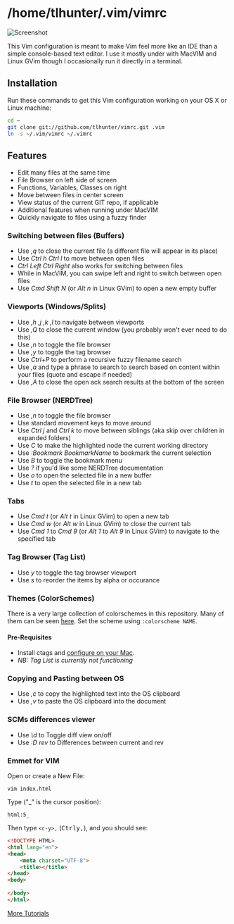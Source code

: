 # /home/tlhunter/.vim/vimrc

![Screenshot](./screenshot.png "Screenshot of this .vimrc in action")

This Vim configuration is meant to make Vim feel more like an IDE than a simple console-based text editor.
I use it mostly under with MacVIM and Linux GVim though I occasionally run it directly in a terminal.

## Installation

Run these commands to get this Vim configuration working on your OS X or Linux machine:

```bash
cd ~
git clone git://github.com/tlhunter/vimrc.git .vim
ln -s ~/.vim/vimrc ~/.vimrc
```

## Features

* Edit many files at the same time
* File Browser on left side of screen
* Functions, Variables, Classes on right
* Move between files in center screen
* View status of the current GIT repo, if applicable
* Additional features when running under MacVIM
* Quickly navigate to files using a fuzzy finder

### Switching between files (Buffers)

* Use _,q_ to close the current file (a different file will appear in its place)
* Use _Ctrl h Ctrl l_ to move between open files
 * _Ctrl Left Ctrl Right_ also works for switching between files
 * While in MacVIM, you can swipe left and right to switch between open files
* Use _Cmd Shift N_ (or _Alt n_ in Linux GVim) to open a new empty buffer

### Viewports (Windows/Splits)

* Use _,h ,j ,k ,l_ to navigate between viewports
* Use _,Q_ to close the current window (you probably won't ever need to do this)
* Use _,n_ to toggle the file browser
* Use _,y_ to toggle the tag browser
* Use _Ctrl+P_ to perform a recursive fuzzy filename search
* Use _,a_ and type a phrase to search to search based on content within your files (quote and escape if needed)
* Use _,A_ to close the open ack search results at the bottom of the screen

### File Browser (NERDTree)

* Use _,n_ to toggle the file browser
* Use standard movement keys to move around
* Use _Ctrl j_ and _Ctrl k_ to move between siblings (aka skip over children in expanded folders)
* Use _C_ to make the highlighted node the current working directory
* Use _:Bookmark BookmarkName_ to bookmark the current selection
* Use _B_ to toggle the bookmark menu
* Use _?_ if you'd like some NERDTree documentation
* Use _o_ to open the selected file in a new buffer
* Use _t_ to open the selected file in a new tab

### Tabs

* Use _Cmd t_ (or _Alt t_ in Linux GVim) to open a new tab
* Use _Cmd w_ (or _Alt w_ in Linux GVim) to close the current tab
* Use _Cmd 1_ to _Cmd 9_ (or _Alt 1_ to _Alt 9_ in Linux GVim) to navigate to the specified tab

### Tag Browser (Tag List)

* Use _y_ to toggle the tag browser viewport
* Use _s_ to reorder the items by alpha or occurance

### Themes (ColorSchemes)

There is a very large collection of colorschemes in this repository.
Many of them can be seen [here](http://vimcolors.com/).
Set the scheme using `:colorscheme NAME`.

#### Pre-Requisites

* Install ctags and [configure on your Mac](http://thomashunter.name/blog/installing-vim-taglist-with-macvim-in-os-x/).
* _NB: Tag List is currently not functioning_

### Copying and Pasting between OS

* Use _,c_ to copy the highlighted text into the OS clipboard
* Use _,v_ to paste the OS clipboard into the document

### SCMs differences viewer

* Use _\d_ to Toggle diff view on/off
* Use _:D rev_ to Differences between current and rev

### Emmet for VIM

Open or create a New File:

    vim index.html

Type ("\_" is the cursor position):

    html:5_

Then type `<c-y>,` (<kbd>Ctrl</kbd><kbd>y</kbd><kbd>,</kbd>), and you should see:

```html
<!DOCTYPE HTML>
<html lang="en">
<head>
	<meta charset="UTF-8">
	<title></title>
</head>
<body>
	_
</body>
</html>
```

[More Tutorials](https://raw.github.com/mattn/emmet-vim/master/TUTORIAL)
